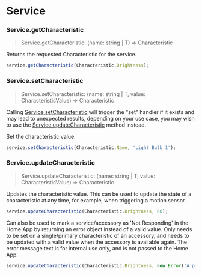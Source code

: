 # Service

### Service.getCharacteristic
> Service.getCharacteristic: (name: string | T) => Characteristic

Returns the requested Characteristic for the service.

```js
service.getCharacteristic(Characteristic.Brightness);
```

### Service.setCharacteristic
> Service.setCharacteristic: (name: string | T, value: CharacteristicValue) => Characteristic

<div class="alert alert-primary" role="alert">
  Calling <a href="/#/api/service#servicesetcharacteristic">Service.setCharacteristic</a> will trigger the "set" handler if it exists and may lead to unexpected results, depending on your use case, you may wish to use the 
  <a href="/#/api/service#serviceupdatecharacteristic">Service.updateCharacteristic</a> method instead.
</div>

Set the characteristic value.

```js
service.setCharacteristic(Characteristic.Name, 'Light Bulb 1');
```

### Service.updateCharacteristic
> Service.updateCharacteristic: (name: string | T, value: CharacteristicValue) => Characteristic

Updates the characteristic value. This can be used to update the state of a characteristic at any time, for example, when triggering a motion sensor.

```js
service.updateCharacteristic(Characteristic.Brightness, 60);
```

Can also be used to mark a service/accessory as 'Not Responding' in the Home App by returning an error object instead of a valid value.  Only needs to be set on a single/primary characteristic of an accessory, and needs to be updated with a valid value when the accessory is available again.  The error message text is for internal use only, and is not passed to the Home App. 

```js
service.updateCharacteristic(Characteristic.Brightness, new Error('A placeholder error object'));
```
